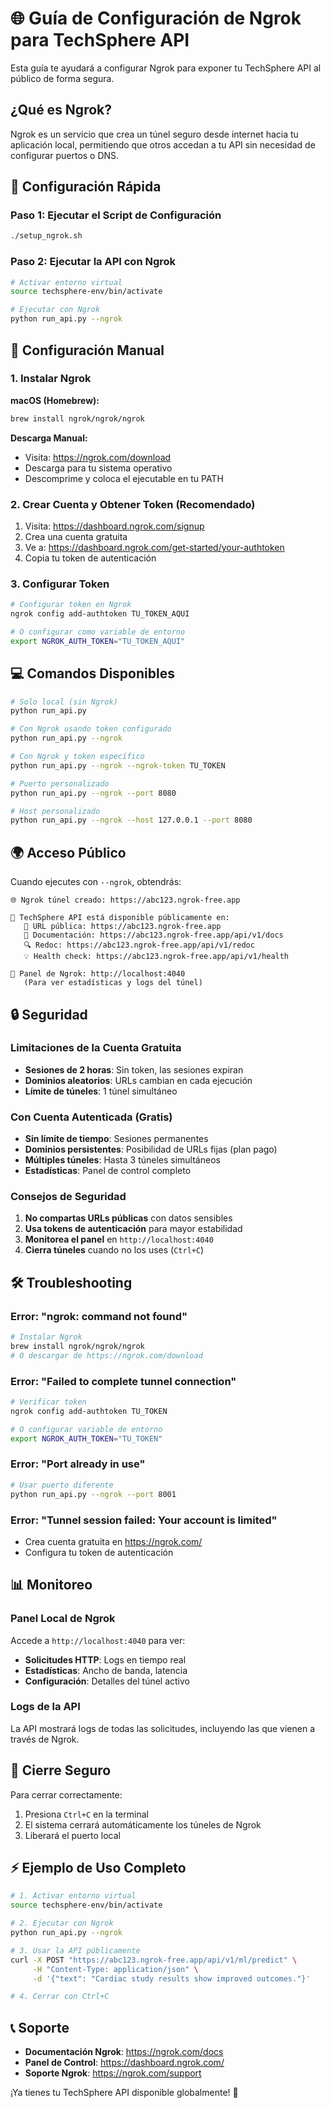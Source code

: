 # 🌐 Guía de Configuración de Ngrok para TechSphere API

Esta guía te ayudará a configurar Ngrok para exponer tu TechSphere API al público de forma segura.

## ¿Qué es Ngrok?

Ngrok es un servicio que crea un túnel seguro desde internet hacia tu aplicación local, permitiendo que otros accedan a tu API sin necesidad de configurar puertos o DNS.

## 🚀 Configuración Rápida

### Paso 1: Ejecutar el Script de Configuración

```bash
./setup_ngrok.sh
```

### Paso 2: Ejecutar la API con Ngrok

```bash
# Activar entorno virtual
source techsphere-env/bin/activate

# Ejecutar con Ngrok
python run_api.py --ngrok
```

## 🔧 Configuración Manual

### 1. Instalar Ngrok

**macOS (Homebrew):**

```bash
brew install ngrok/ngrok/ngrok
```

**Descarga Manual:**

- Visita: https://ngrok.com/download
- Descarga para tu sistema operativo
- Descomprime y coloca el ejecutable en tu PATH

### 2. Crear Cuenta y Obtener Token (Recomendado)

1. Visita: https://dashboard.ngrok.com/signup
2. Crea una cuenta gratuita
3. Ve a: https://dashboard.ngrok.com/get-started/your-authtoken
4. Copia tu token de autenticación

### 3. Configurar Token

```bash
# Configurar token en Ngrok
ngrok config add-authtoken TU_TOKEN_AQUI

# O configurar como variable de entorno
export NGROK_AUTH_TOKEN="TU_TOKEN_AQUI"
```

## 💻 Comandos Disponibles

```bash
# Solo local (sin Ngrok)
python run_api.py

# Con Ngrok usando token configurado
python run_api.py --ngrok

# Con Ngrok y token específico
python run_api.py --ngrok --ngrok-token TU_TOKEN

# Puerto personalizado
python run_api.py --ngrok --port 8080

# Host personalizado
python run_api.py --ngrok --host 127.0.0.1 --port 8080
```

## 🌍 Acceso Público

Cuando ejecutes con `--ngrok`, obtendrás:

```
🌐 Ngrok túnel creado: https://abc123.ngrok-free.app

🚀 TechSphere API está disponible públicamente en:
   📡 URL pública: https://abc123.ngrok-free.app
   📖 Documentación: https://abc123.ngrok-free.app/api/v1/docs
   🔍 Redoc: https://abc123.ngrok-free.app/api/v1/redoc
   💡 Health check: https://abc123.ngrok-free.app/api/v1/health

🔧 Panel de Ngrok: http://localhost:4040
   (Para ver estadísticas y logs del túnel)
```

## 🔒 Seguridad

### Limitaciones de la Cuenta Gratuita

- **Sesiones de 2 horas**: Sin token, las sesiones expiran
- **Dominios aleatorios**: URLs cambian en cada ejecución
- **Límite de túneles**: 1 túnel simultáneo

### Con Cuenta Autenticada (Gratis)

- **Sin límite de tiempo**: Sesiones permanentes
- **Dominios persistentes**: Posibilidad de URLs fijas (plan pago)
- **Múltiples túneles**: Hasta 3 túneles simultáneos
- **Estadísticas**: Panel de control completo

### Consejos de Seguridad

1. **No compartas URLs públicas** con datos sensibles
2. **Usa tokens de autenticación** para mayor estabilidad
3. **Monitorea el panel** en `http://localhost:4040`
4. **Cierra túneles** cuando no los uses (`Ctrl+C`)

## 🛠️ Troubleshooting

### Error: "ngrok: command not found"

```bash
# Instalar Ngrok
brew install ngrok/ngrok/ngrok
# O descargar de https://ngrok.com/download
```

### Error: "Failed to complete tunnel connection"

```bash
# Verificar token
ngrok config add-authtoken TU_TOKEN

# O configurar variable de entorno
export NGROK_AUTH_TOKEN="TU_TOKEN"
```

### Error: "Port already in use"

```bash
# Usar puerto diferente
python run_api.py --ngrok --port 8001
```

### Error: "Tunnel session failed: Your account is limited"

- Crea cuenta gratuita en https://ngrok.com/
- Configura tu token de autenticación

## 📊 Monitoreo

### Panel Local de Ngrok

Accede a `http://localhost:4040` para ver:

- **Solicitudes HTTP**: Logs en tiempo real
- **Estadísticas**: Ancho de banda, latencia
- **Configuración**: Detalles del túnel activo

### Logs de la API

La API mostrará logs de todas las solicitudes, incluyendo las que vienen a través de Ngrok.

## 🔄 Cierre Seguro

Para cerrar correctamente:

1. Presiona `Ctrl+C` en la terminal
2. El sistema cerrará automáticamente los túneles de Ngrok
3. Liberará el puerto local

## ⚡ Ejemplo de Uso Completo

```bash
# 1. Activar entorno virtual
source techsphere-env/bin/activate

# 2. Ejecutar con Ngrok
python run_api.py --ngrok

# 3. Usar la API públicamente
curl -X POST "https://abc123.ngrok-free.app/api/v1/ml/predict" \
     -H "Content-Type: application/json" \
     -d '{"text": "Cardiac study results show improved outcomes."}'

# 4. Cerrar con Ctrl+C
```

## 📞 Soporte

- **Documentación Ngrok**: https://ngrok.com/docs
- **Panel de Control**: https://dashboard.ngrok.com/
- **Soporte Ngrok**: https://ngrok.com/support

¡Ya tienes tu TechSphere API disponible globalmente! 🎉
